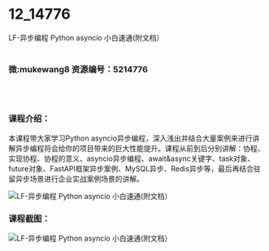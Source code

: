 # 12_14776
LF-异步编程 Python asyncio 小白速通(附文档）
<br/></br>
<h3>微:mukewang8 资源编号：5214776</h3>
<br/></br>
<h3>课程介绍：</h3>
<p>本课程带大家学习<a title="查看与 Python asyncio 相关的文章" target="_blank">Python asyncio</a>异步编程，深入浅出并结合大量案例来进行讲解异步编程将会给你的项目带来的巨大性能提升。课程从前到后分别讲解：协程、实现协程、协程的意义、asyncio异步编程、await&amp;async关键字、task对象、future对象、FastAPI框架异步案例、MySQL异步、Redis异步等，最后再结合驻留异步场景进行企业实战案例场景的讲解。</p>
<p><img src="https://www.ko996.com/wp-content/uploads/img/2020/08/1-21-300x165.png" alt="LF-异步编程 Python asyncio 小白速通(附文档）"></p>
<div class="info-desc">
<h3>课程截图：</h3>
<p><img src="https://www.ko996.com/wp-content/uploads/img/2020/08/2-21.png" alt="LF-异步编程 Python asyncio 小白速通(附文档）"></p>


			
</div>
